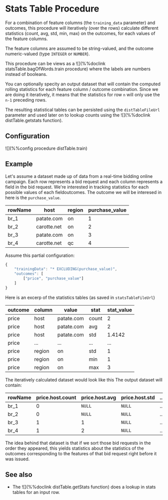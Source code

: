 # Stats Table Procedure

For a combination of feature columns (the `training_data` parameter) and outcomes, this procedure
will iteratively (over the rows) calculate different statistics (count, avg, std, min, max) on
the outcomes, for each values of the feature columns. 

The feature columns are assumed to be string-valued, and the outcome numeric-valued (type `INTEGER` or `NUMBER`). 

This procedure can be views as a ![](%%doclink statsTable.bagOfWords.train procedure) where the
labels are numbers instead of booleans.

You can optionally specity an output dataset that will contain the computed rolling statistics for each feature column / outcome
combination. Since we are doing it iteratively, it means that the statistics for row `n` will only use the `n-1` preceding rows.

The resulting statistical tables can be persisted using the `distTableFileUrl` parameter
and used later on to lookup counts using the ![](%%doclink distTable.getstats function).

## Configuration

![](%%config procedure distTable.train)

## Example

Let's assume a dataset made up of data from a real-time bidding online campaign. Each row
represents a bid request and each column represents a field in the bid request. We're interested
in tracking statistics for each possible values of each fieldoutcomes. The outcome we will be
interesed in here is the `purchase_value`.

|  rowName   |  host  |  region  | purchase_value |
|--|--|--|--|
| br_1     | patate.com  | on | 1 |
| br_2     | carotte.net | on | 2 |
| br_3     | patate.com  | on | 3 |
| br_4     | carotte.net | qc | 4 |

Assume this partial configuration:

```javascript
{
    "trainingData": "* EXCLUDING(purchase_value)",
    "outcomes": [
        ["price", "purchase_value"]
    ]
}
```

Here is an excerp of the statistics tables (as saved in `statsTableFileUrl`)

| outcome | column | value | stat | stat_value |
|--|--|--|--|--|
| price | host | patate.com | count | 2 |
| price | host | patate.com | avg | 2 |
| price | host | patate.com | std | 1.4142 |
| price | ... | ... | ... | ... |
| price | region | on | std | 1 |
| price | region | on | min | 1 |
| price | region | on | max | 3 |


The iteratively calculated dataset would look like this
The output dataset will contain:

| rowName | price.host.count | price.host.avg | price.host.std | ... | price.region.std | price.region.min | price.max |
|--|--|--|--|--|--|--|--|
| br_1 | 0 | `NULL` | `NULL` | ... | `NULL` | `NULL` | `NULL` |
| br_2 | 0 | `NULL` | `NULL` | ... | `NULL` | 1 | 1 |
| br_3 | 1 | 1 | `NULL` | ... | 1.4142 | 1 | 2 |
| br_4 | 1 | 2 | `NULL` | ... | `NULL` | `NULL` | `NULL` |

The idea behind that dataset is that if we sort those bid requests in the order they appeared,
this yields statistics about the statistics of the outcomes corresponding to the features of 
that bid request right before it was issued.

## See also
* The ![](%%doclink distTable.getStats function) does a lookup in stats tables for an input row.
